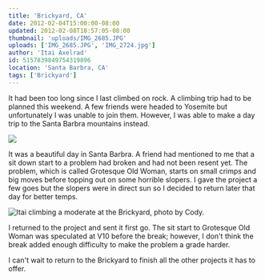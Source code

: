 ```yaml
---
title: 'Brickyard, CA'
date: 2012-02-04T15:00:00-08:00
updated: 2012-02-08T18:57:05-08:00
thumbnail: 'uploads/IMG_2685.JPG'
uploads: ['IMG_2685.JPG', 'IMG_2724.jpg']
author: 'Itai Axelrad'
id: 5157839849754319896
location: 'Santa Barbra, CA'
tags: ['Brickyard']
---
```


It had been too long since I last climbed on rock. A climbing trip had to be planned this weekend. A few friends were headed to Yosemite but unfortunately I was unable to join them. However, I was able to make a day trip to the Santa Barbra mountains instead.

![](uploads/IMG_2685.JPG)

It was a beautiful day in Santa Barbra. A friend had mentioned to me that a sit down start to a problem had broken and had not been resent yet. The problem, which is called Grotesque Old Woman, starts on small crimps and big moves before topping out on some horrible slopers. I gave the project a few goes but the slopers were in direct sun so I decided to return later that day for better temps.

![Itai climbing a moderate at the Brickyard, photo by Cody.](uploads/IMG_2724.jpg)

I returned to the project and sent it first go. The sit start to Grotesque Old Woman was speculated at V10 before the break; however, I don't think the break added enough difficulty to make the problem a grade harder.

I can't wait to return to the Brickyard to finish all the other projects it has to offer.
